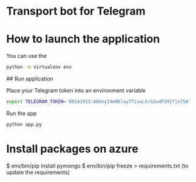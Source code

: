 # Transport bot for Telegram

# How to launch the application

You can use the
```bash
python -m virtualenv env
```


## Run application

Place your Telegram token into an environment variable

```bash
export TELEGRAM_TOKEN='80141913:AAGnyI4m0KlayTTiswLkrG2w4P39Ifjn75A'
```

Run the app

```bash
python app.py
```


# Install packages on azure
$ env/bin/pip install pymongo
$ env/bin/pip freeze > requirements.txt (to update the requirements)
